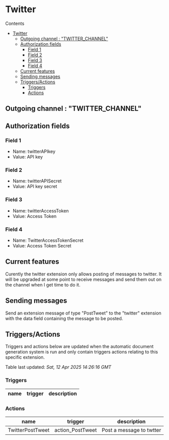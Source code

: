 <!-- this file will be auto updated for triggers and actions when the apidocs automatic
document builder is run.
To have the triggers and actions inserted do not remove the tags 'ReplaceTAGFor...' below
To run go to 'StreamRoller\docs\apidocs' and run 'node readmebuilder.mjs'
The script will parse files in the extensions directory looking for "triggersandactions ="
if found it will attempt to load hte file and use the exported 'triggersandactions' variable
to create the tables shown in the parsed README.md files
This was the only way I could find to autoupdate the triggers and actions lists
 -->

# Twitter

Contents

- [Twitter](#twitter)
  - [Outgoing channel : "TWITTER\_CHANNEL"](#outgoing-channel--twitter_channel)
  - [Authorization fields](#authorization-fields)
    - [Field 1](#field-1)
    - [Field 2](#field-2)
    - [Field 3](#field-3)
    - [Field 4](#field-4)
  - [Current features](#current-features)
  - [Sending messages](#sending-messages)
  - [Triggers/Actions](#triggersactions)
    - [Triggers](#triggers)
    - [Actions](#actions)
## Outgoing channel : "TWITTER_CHANNEL"

## Authorization fields

### Field 1

- Name: twitterAPIkey
- Value: API key

### Field 2

- Name: twitterAPISecret
- Value: API key secret

### Field 3

- Name: twitterAccessToken
- Value: Access Token

### Field 4

- Name: TwitterAccessTokenSecret
- Value: Access Token Secret

## Current features

Curently the twitter extension only allows posting of messages to twitter. It will be upgraded at some point to receive messages and send them out on the channel when I get time to do it.

## Sending messages

Send an extension message of type "PostTweet" to the "twitter" extension with the data field containing the message to be posted.

## Triggers/Actions



Triggers and actions below are updated when the automatic document generation system is run and only contain triggers actions relating to this specific extension.

Table last updated: *Sat, 12 Apr 2025 14:26:16 GMT*

### Triggers

| name | trigger | description |
| --- | --- | --- |


### Actions

| name | trigger | description |
| --- | --- | --- |
| TwitterPostTweet | action_PostTweet | Post a message to twtter |

